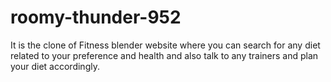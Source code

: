 # roomy-thunder-952

It is the clone of Fitness blender website where you can search for any diet related to your preference and health and also talk to any trainers and plan your diet accordingly. 
